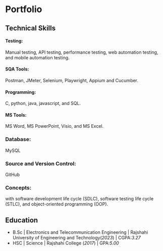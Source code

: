 # Portfolio

## Technical Skills
#### Testing: 
Manual testing, API testing, performance testing, web automation testing, and mobile automation testing.
#### SQA Tools: 
Postman, JMeter, Selenium, Playwright, Appium and Cucumber.
#### Programming:
C, python, java, javascript, and SQL.
#### MS Tools:
MS Word, MS PowerPoint, Visio, and MS Excel.
### Database:
MySQL
### Source and Version Control:
GitHub
### Concepts:
with software development life cycle (SDLC), software testing life cycle (STLC), and object-oriented programming (OOP).



## Education
- B.Sc | Electronics and Telecommunication Engineering  | Rajshahi University of Engineering and Technology(_2023_) | CGPA:_3.27_
- HSC | Science | Rajshahi College (_2017_) | GPA:_5.00_

